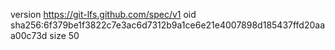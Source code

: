 version https://git-lfs.github.com/spec/v1
oid sha256:6f379be1f3822c7e3ac6d7312b9a1ce6e21e4007898d185437ffd20aaa00c73d
size 50
